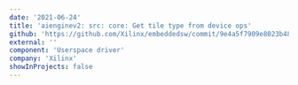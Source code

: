 ```yaml
---
date: '2021-06-24'
title: 'aienginev2: src: core: Get tile type from device ops'
github: 'https://github.com/Xilinx/embeddedsw/commit/9e4a5f7909e8023b48245fe6e41f600027de0779'
external: ''
component: 'Userspace driver'
company: 'Xilinx'
showInProjects: false
---
```

